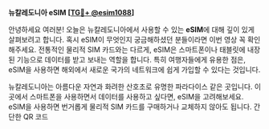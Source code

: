 **뉴칼레도니아 eSIM [[TG💪+ @esim1088](https://t.me/s/esim1088)]**

안녕하세요 여러분! 오늘은 뉴칼레도니아에서 사용할 수 있는 **eSIM**에 대해 깊이 있게 살펴보려고 합니다. 혹시 eSIM이 무엇인지 궁금해하셨던 분들이라면 이번 영상 꼭 확인해주세요. 전통적인 물리적 SIM 카드와는 다르게, eSIM은 스마트폰이나 태블릿에 내장된 기능으로 데이터를 받고 보내는 역할을 합니다. 특히 여행자들에게 유용한 점은, eSIM을 사용하면 해외에서 새로운 국가의 네트워크에 쉽게 가입할 수 있다는 것입니다.

뉴칼레도니아는 아름다운 자연과 화려한 산호초로 유명한 파라다이스 같은 곳입니다. 이곳에서 스마트폰을 사용하면서 데이터를 사용하고 싶다면, eSIM을 고려해보세요. eSIM을 사용하면 번거롭게 물리적 SIM 카드를 구매하거나 교체하지 않아도 됩니다. 간단한 QR 코드